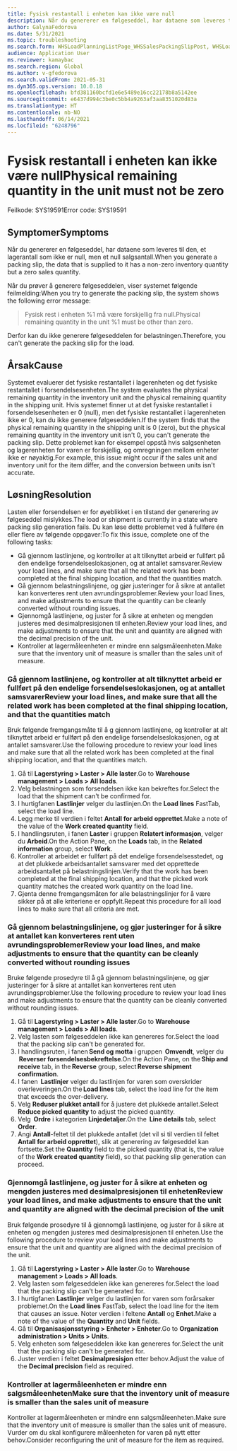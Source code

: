 ```yaml
---
title: Fysisk restantall i enheten kan ikke være null
description: Når du genererer en følgeseddel, har dataene som leveres til den, et lagerantall som ikke er null, men et null salgsantall.
author: GalynaFedorova
ms.date: 5/31/2021
ms.topic: troubleshooting
ms.search.form: WHSLoadPlanningListPage_WHSSalesPackingSlipPost, WHSLoadTable_WHSSalesPackingSlipPost
audience: Application User
ms.reviewer: kamaybac
ms.search.region: Global
ms.author: v-gfedorova
ms.search.validFrom: 2021-05-31
ms.dyn365.ops.version: 10.0.18
ms.openlocfilehash: bfd381160bcfd1e6e5489e16cc22178b8a5142ee
ms.sourcegitcommit: e6437d994c3be0c5bb4a9263af3aa8351020d83a
ms.translationtype: HT
ms.contentlocale: nb-NO
ms.lasthandoff: 06/14/2021
ms.locfileid: "6248796"
---
```

# <a name="physical-remaining-quantity-in-the-unit-must-not-be-zero"></a><span data-ttu-id="7b1a0-103">Fysisk restantall i enheten kan ikke være null</span><span class="sxs-lookup"><span data-stu-id="7b1a0-103">Physical remaining quantity in the unit must not be zero</span></span>

<span data-ttu-id="7b1a0-104">Feilkode: SYS19591</span><span class="sxs-lookup"><span data-stu-id="7b1a0-104">Error code: SYS19591</span></span>

## <a name="symptoms"></a><span data-ttu-id="7b1a0-105">Symptomer</span><span class="sxs-lookup"><span data-stu-id="7b1a0-105">Symptoms</span></span>

<span data-ttu-id="7b1a0-106">Når du genererer en følgeseddel, har dataene som leveres til den, et lagerantall som ikke er null, men et null salgsantall.</span><span class="sxs-lookup"><span data-stu-id="7b1a0-106">When you generate a packing slip, the data that is supplied to it has a non-zero inventory quantity but a zero sales quantity.</span></span>

<span data-ttu-id="7b1a0-107">Når du prøver å generere følgeseddelen, viser systemet følgende feilmelding:</span><span class="sxs-lookup"><span data-stu-id="7b1a0-107">When you try to generate the packing slip, the system shows the following error message:</span></span>

> <span data-ttu-id="7b1a0-108">Fysisk rest i enheten %1 må være forskjellig fra null.</span><span class="sxs-lookup"><span data-stu-id="7b1a0-108">Physical remaining quantity in the unit %1 must be other than zero.</span></span>

<span data-ttu-id="7b1a0-109">Derfor kan du ikke generere følgeseddelen for belastningen.</span><span class="sxs-lookup"><span data-stu-id="7b1a0-109">Therefore, you can't generate the packing slip for the load.</span></span>

## <a name="cause"></a><span data-ttu-id="7b1a0-110">Årsak</span><span class="sxs-lookup"><span data-stu-id="7b1a0-110">Cause</span></span>

<span data-ttu-id="7b1a0-111">Systemet evaluerer det fysiske restantallet i lagerenheten og det fysiske restantallet i forsendelsesenheten.</span><span class="sxs-lookup"><span data-stu-id="7b1a0-111">The system evaluates the physical remaining quantity in the inventory unit and the physical remaining quantity in the shipping unit.</span></span> <span data-ttu-id="7b1a0-112">Hvis systemet finner ut at det fysiske restantallet i forsendelsesenheten er 0 (null), men det fysiske restantallet i lagerenheten ikke er 0, kan du ikke generere følgeseddelen.</span><span class="sxs-lookup"><span data-stu-id="7b1a0-112">If the system finds that the physical remaining quantity in the shipping unit is 0 (zero), but the physical remaining quantity in the inventory unit isn't 0, you can't generate the packing slip.</span></span> <span data-ttu-id="7b1a0-113">Dette problemet kan for eksempel oppstå hvis salgsenheten og lagerenheten for varen er forskjellig, og omregningen mellom enheter ikke er nøyaktig.</span><span class="sxs-lookup"><span data-stu-id="7b1a0-113">For example, this issue might occur if the sales unit and inventory unit for the item differ, and the conversion between units isn't accurate.</span></span>

## <a name="resolution"></a><span data-ttu-id="7b1a0-114">Løsning</span><span class="sxs-lookup"><span data-stu-id="7b1a0-114">Resolution</span></span>

<span data-ttu-id="7b1a0-115">Lasten eller forsendelsen er for øyeblikket i en tilstand der generering av følgeseddel mislykkes.</span><span class="sxs-lookup"><span data-stu-id="7b1a0-115">The load or shipment is currently in a state where packing slip generation fails.</span></span> <span data-ttu-id="7b1a0-116">Du kan løse dette problemet ved å fullføre én eller flere av følgende oppgaver:</span><span class="sxs-lookup"><span data-stu-id="7b1a0-116">To fix this issue, complete one of the following tasks:</span></span>

- <span data-ttu-id="7b1a0-117">Gå gjennom lastlinjene, og kontroller at alt tilknyttet arbeid er fullført på den endelige forsendelseslokasjonen, og at antallet samsvarer.</span><span class="sxs-lookup"><span data-stu-id="7b1a0-117">Review your load lines, and make sure that all the related work has been completed at the final shipping location, and that the quantities match.</span></span>
- <span data-ttu-id="7b1a0-118">Gå gjennom belastningslinjene, og gjør justeringer for å sikre at antallet kan konverteres rent uten avrundingsproblemer.</span><span class="sxs-lookup"><span data-stu-id="7b1a0-118">Review your load lines, and make adjustments to ensure that the quantity can be cleanly converted without rounding issues.</span></span>
- <span data-ttu-id="7b1a0-119">Gjennomgå lastlinjene, og juster for å sikre at enheten og mengden justeres med desimalpresisjonen til enheten.</span><span class="sxs-lookup"><span data-stu-id="7b1a0-119">Review your load lines, and make adjustments to ensure that the unit and quantity are aligned with the decimal precision of the unit.</span></span>
- <span data-ttu-id="7b1a0-120">Kontroller at lagermåleenheten er mindre enn salgsmåleenheten.</span><span class="sxs-lookup"><span data-stu-id="7b1a0-120">Make sure that the inventory unit of measure is smaller than the sales unit of measure.</span></span>

### <a name="review-your-load-lines-and-make-sure-that-all-the-related-work-has-been-completed-at-the-final-shipping-location-and-that-the-quantities-match"></a><span data-ttu-id="7b1a0-121">Gå gjennom lastlinjene, og kontroller at alt tilknyttet arbeid er fullført på den endelige forsendelseslokasjonen, og at antallet samsvarer</span><span class="sxs-lookup"><span data-stu-id="7b1a0-121">Review your load lines, and make sure that all the related work has been completed at the final shipping location, and that the quantities match</span></span>

<span data-ttu-id="7b1a0-122">Bruk følgende fremgangsmåte til å g gjennom lastlinjene, og kontroller at alt tilknyttet arbeid er fullført på den endelige forsendelseslokasjonen, og at antallet samsvarer.</span><span class="sxs-lookup"><span data-stu-id="7b1a0-122">Use the following procedure to review your load lines and make sure that all the related work has been completed at the final shipping location, and that the quantities match.</span></span>

1. <span data-ttu-id="7b1a0-123">Gå til **Lagerstyring \> Laster \> Alle laster**.</span><span class="sxs-lookup"><span data-stu-id="7b1a0-123">Go to **Warehouse management \> Loads \> All loads**.</span></span>
1. <span data-ttu-id="7b1a0-124">Velg belastningen som forsendelsen ikke kan bekreftes for.</span><span class="sxs-lookup"><span data-stu-id="7b1a0-124">Select the load that the shipment can't be confirmed for.</span></span>
1. <span data-ttu-id="7b1a0-125">I hurtigfanen **Lastlinjer** velger du lastlinjen.</span><span class="sxs-lookup"><span data-stu-id="7b1a0-125">On the **Load lines** FastTab, select the load line.</span></span>
1. <span data-ttu-id="7b1a0-126">Legg merke til verdien i feltet **Antall for arbeid opprettet**.</span><span class="sxs-lookup"><span data-stu-id="7b1a0-126">Make a note of the value of the **Work created quantity** field.</span></span>
1. <span data-ttu-id="7b1a0-127">I handlingsruten, i fanen **Laster** i gruppen **Relatert informasjon**, velger du **Arbeid**.</span><span class="sxs-lookup"><span data-stu-id="7b1a0-127">On the Action Pane, on the **Loads** tab, in the **Related information** group, select **Work**.</span></span>
1. <span data-ttu-id="7b1a0-128">Kontroller at arbeidet er fullført på det endelige forsendelsesstedet, og at det plukkede arbeidsantallet samsvarer med det opprettede arbeidsantallet på belastningslinjen.</span><span class="sxs-lookup"><span data-stu-id="7b1a0-128">Verify that the work has been completed at the final shipping location, and that the picked work quantity matches the created work quantity on the load line.</span></span>
1. <span data-ttu-id="7b1a0-129">Gjenta denne fremgangsmåten for alle belastningslinjer for å være sikker på at alle kriteriene er oppfylt.</span><span class="sxs-lookup"><span data-stu-id="7b1a0-129">Repeat this procedure for all load lines to make sure that all criteria are met.</span></span>

### <a name="review-your-load-lines-and-make-adjustments-to-ensure-that-the-quantity-can-be-cleanly-converted-without-rounding-issues"></a><span data-ttu-id="7b1a0-130">Gå gjennom belastningslinjene, og gjør justeringer for å sikre at antallet kan konverteres rent uten avrundingsproblemer</span><span class="sxs-lookup"><span data-stu-id="7b1a0-130">Review your load lines, and make adjustments to ensure that the quantity can be cleanly converted without rounding issues</span></span>

<span data-ttu-id="7b1a0-131">Bruke følgende prosedyre til å gå gjennom belastningslinjene, og gjør justeringer for å sikre at antallet kan konverteres rent uten avrundingsproblemer.</span><span class="sxs-lookup"><span data-stu-id="7b1a0-131">Use the following procedure to review your load lines and make adjustments to ensure that the quantity can be cleanly converted without rounding issues.</span></span>

1. <span data-ttu-id="7b1a0-132">Gå til **Lagerstyring \> Laster \> Alle laster**.</span><span class="sxs-lookup"><span data-stu-id="7b1a0-132">Go to **Warehouse management \> Loads \> All loads**.</span></span>
1. <span data-ttu-id="7b1a0-133">Velg lasten som følgeseddelen ikke kan genereres for.</span><span class="sxs-lookup"><span data-stu-id="7b1a0-133">Select the load that the packing slip can't be generated for.</span></span>
1. <span data-ttu-id="7b1a0-134">I handlingsruten, i fanen **Send og motta** i gruppen  **Omvendt**, velger du  **Reverser forsendelsesbekreftelse**.</span><span class="sxs-lookup"><span data-stu-id="7b1a0-134">On the Action Pane, on the **Ship and receive** tab, in the **Reverse** group, select **Reverse shipment confirmation**.</span></span>
1. <span data-ttu-id="7b1a0-135">I fanen  **Lastlinjer** velger du lastlinjen for varen som overskrider overleveringen.</span><span class="sxs-lookup"><span data-stu-id="7b1a0-135">On the **Load lines** tab, select the load line for the item that exceeds the over-delivery.</span></span>
1. <span data-ttu-id="7b1a0-136">Velg **Reduser plukket antall** for å justere det plukkede antallet.</span><span class="sxs-lookup"><span data-stu-id="7b1a0-136">Select **Reduce picked quantity** to adjust the picked quantity.</span></span>
1. <span data-ttu-id="7b1a0-137">Velg  **Ordre** i kategorien **Linjedetaljer**.</span><span class="sxs-lookup"><span data-stu-id="7b1a0-137">On the  **Line details** tab, select **Order**.</span></span>
1. <span data-ttu-id="7b1a0-138">Angi **Antall**-feltet til det plukkede antallet (det vil si til verdien til feltet **Antall for arbeid opprettet**), slik at generering av følgeseddel kan fortsette.</span><span class="sxs-lookup"><span data-stu-id="7b1a0-138">Set the **Quantity** field to the picked quantity (that is, the value of the **Work created quantity** field), so that packing slip generation can proceed.</span></span>

### <a name="review-your-load-lines-and-make-adjustments-to-ensure-that-the-unit-and-quantity-are-aligned-with-the-decimal-precision-of-the-unit"></a><span data-ttu-id="7b1a0-139">Gjennomgå lastlinjene, og juster for å sikre at enheten og mengden justeres med desimalpresisjonen til enheten</span><span class="sxs-lookup"><span data-stu-id="7b1a0-139">Review your load lines, and make adjustments to ensure that the unit and quantity are aligned with the decimal precision of the unit</span></span>

<span data-ttu-id="7b1a0-140">Bruk følgende prosedyre til å gjennomgå lastlinjene, og juster for å sikre at enheten og mengden justeres med desimalpresisjonen til enheten.</span><span class="sxs-lookup"><span data-stu-id="7b1a0-140">Use the following procedure to review your load lines and make adjustments to ensure that the unit and quantity are aligned with the decimal precision of the unit.</span></span>

1. <span data-ttu-id="7b1a0-141">Gå til **Lagerstyring \> Laster \> Alle laster**.</span><span class="sxs-lookup"><span data-stu-id="7b1a0-141">Go to **Warehouse management \> Loads \> All loads**.</span></span>
1. <span data-ttu-id="7b1a0-142">Velg lasten som følgeseddelen ikke kan genereres for.</span><span class="sxs-lookup"><span data-stu-id="7b1a0-142">Select the load that the packing slip can't be generated for.</span></span>
1. <span data-ttu-id="7b1a0-143">I hurtigfanen **Lastlinjer** velger du lastlinjen for varen som forårsaker problemet.</span><span class="sxs-lookup"><span data-stu-id="7b1a0-143">On the **Load lines** FastTab, select the load line for the item that causes an issue.</span></span> <span data-ttu-id="7b1a0-144">Noter verdien i feltene **Antall** og **Enhet**.</span><span class="sxs-lookup"><span data-stu-id="7b1a0-144">Make a note of the value of the **Quantity** and **Unit** fields.</span></span>
1. <span data-ttu-id="7b1a0-145">Gå til **Organisasjonsstyring \> Enheter \> Enheter**.</span><span class="sxs-lookup"><span data-stu-id="7b1a0-145">Go to **Organization administration \> Units \> Units**.</span></span>
1. <span data-ttu-id="7b1a0-146">Velg enheten som følgeseddelen ikke kan genereres for.</span><span class="sxs-lookup"><span data-stu-id="7b1a0-146">Select the unit that the packing slip can't be generated for.</span></span>
1. <span data-ttu-id="7b1a0-147">Juster verdien i feltet **Desimalpresisjon** etter behov.</span><span class="sxs-lookup"><span data-stu-id="7b1a0-147">Adjust the value of the **Decimal precision** field as required.</span></span>

### <a name="make-sure-that-the-inventory-unit-of-measure-is-smaller-than-the-sales-unit-of-measure"></a><span data-ttu-id="7b1a0-148">Kontroller at lagermåleenheten er mindre enn salgsmåleenheten</span><span class="sxs-lookup"><span data-stu-id="7b1a0-148">Make sure that the inventory unit of measure is smaller than the sales unit of measure</span></span>

<span data-ttu-id="7b1a0-149">Kontroller at lagermåleenheten er mindre enn salgsmåleenheten.</span><span class="sxs-lookup"><span data-stu-id="7b1a0-149">Make sure that the inventory unit of measure is smaller than the sales unit of measure.</span></span> <span data-ttu-id="7b1a0-150">Vurder om du skal konfigurere måleenheten for varen på nytt etter behov.</span><span class="sxs-lookup"><span data-stu-id="7b1a0-150">Consider reconfiguring the unit of measure for the item as required.</span></span>
